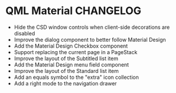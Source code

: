 QML Material CHANGELOG
======================


 * Hide the CSD window controls when client-side decorations are disabled
 * Improve the dialog component to better follow Material Design
 * Add the Material Design Checkbox component
 * Support replacing the current page in a PageStack
 * Improve the layout of the Subtitled list item
 * Add the Material Design menu field component
 * Improve the layout of the Standard list item
 * Add an equals symbol to the "extra" icon collection
 * Add a right mode to the navigation drawer
